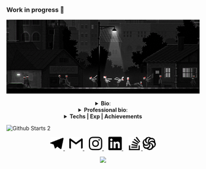 ### Work in progress 👋


![banner](https://raw.githubusercontent.com/v-excelsior/v-excelsior/main/assets/banner.png)

<details>
  <summary align="center"><b>Bio</b>:</summary>
  <br>
  <div align="center">
    
| Key         | Value                       |
|-------------|-----------------------------|
|  From       |     50.2649 ~ 28.6767       |
|  Age        |           10110             |
| Language    |        🇷🇺  🇺🇦  🇬🇧           |
| Profession  |  Junior JS Developer        |
| Goal 2020   |  10 stars on my projects    |

 </div>
</details>

<details>
  <summary align="center"><b>Professional bio</b>:</summary>
  <br>
  
- 🏁`01.02.2020` - start developer way
- 📄`25.02.2020` - finished first landing page
- 💚`27.04.2020` - start my first app with Vue
- 💙`20.07.2020` - start my first app with React
- 🚀`01.08.2020` - find my first work as Junior JS Developer at [Backendless](https://backendless.com/) 
- ⏱️`09.10.2020` - create first NPM package
- ⭐`14.10.2020` - create awesome README.md
</details>

<details>
  <summary align="center"><b>Techs | Exp | Achievements</b></summary>
  <br>
  <div align="center" width="70%">
   <img src="https://img.shields.io/badge/javascript%20-%23323330.svg?&style=for-the-badge&logo=javascript&logoColor=%23F7DF1E"/>
   <img src="https://img.shields.io/badge/css3%20-%231572B6.svg?&style=for-the-badge&logo=css3&logoColor=white"/>
   <img src="https://img.shields.io/badge/html5%20-%23E34F26.svg?&style=for-the-badge&logo=html5&logoColor=white"/>
   <img src="https://img.shields.io/badge/react%20-%2320232a.svg?&style=for-the-badge&logo=react&logoColor=%2361DAFB"/>
   <img src="https://img.shields.io/badge/vuejs%20-%2335495e.svg?&style=for-the-badge&logo=vue.js&logoColor=%234FC08D"/>
   <img src="https://img.shields.io/badge/bootstrap%20-%23563D7C.svg?&style=for-the-badge&logo=bootstrap&logoColor=white"/>
   <img src="https://img.shields.io/badge/redux%20-%23593d88.svg?&style=for-the-badge&logo=redux&logoColor=white"/>
   <img src="https://img.shields.io/badge/SASS%20-hotpink.svg?&style=for-the-badge&logo=SASS&logoColor=white"/>
   <img src="https://img.shields.io/badge/webpack%20-%238DD6F9.svg?&style=for-the-badge&logo=webpack&logoColor=black" />
   <img src="https://img.shields.io/badge/git%20-%23F05033.svg?&style=for-the-badge&logo=git&logoColor=white"/>
   <img src="https://img.shields.io/badge/firebase%20-%23039BE5.svg?&style=for-the-badge&logo=firebase"/>
  </div>
  
  <p align="center"><b>Also</b>: Jest,LESS, Pug, GULP, BEM, Vue eco-system</p>
  
  <div align="center">
   <img src="https://www.codewars.com/users/Sicely/badges/large"/>
  </div>
  
  <p align="center"><b>Books</b>: 
   <a href="https://git-scm.com/book/en/v2" aria-label="Book Pro Git Link">Pro Git</a>,
   <a href="https://github.com/egonSchiele/grokking_algorithms" aria-label="Book Grokking Algorithms code examples repo">Grokking Algorithms</a>,
   <a href="https://en.wikipedia.org/wiki/Robert_C._Martin" aria-label="Book Clean code link to autor Wiki">Clean Code</a>,
   <a href="https://javascript.info/" aria-label="Book Learn.JS Link">Learn.JS</a>,
  </p>
  

</details>


<p align="center>
<img height="137px" src="https://github-readme-stats.vercel.app/api?username=adamalston&hide_title=true&hide_border=true&show_icons=true&include_all_commits=true&line_height=21&theme=tokyonight" alt="Github Starts"/><img height="137px" src="https://github-readme-stats.vercel.app/api/top-langs/?username=v-excelsior&hide_title=true&hide_border=true&layout=compact&theme=tokyonight" alt="Github Starts 2"/>
</p>

<p align="center">
 <a href="t.me/v_excelsior" target="_blank" aria-label="Dima's Telegram">
  <img src="assets/telegram.svg" width="35px" alt="Dima's telegram"/>
 </a>
 &nbsp;&nbsp;
 <a href="mailto:vakyla98@gmail.com" target="_blank" aria-label="Dima's mailto">
  <img src="assets/gmail.svg" width="35px" alt="Dima's mailto"/>
 </a>
 &nbsp;&nbsp;
 <a href="https://www.instagram.com/v_excelsior/" target="_blank" aria-label="Dima's Instagram">
  <img src="assets/instagram.svg" width="35px" alt="Dima's Instagram"/>
 </a>
 &nbsp;&nbsp;
 <a href="https://www.linkedin.com/in/dmytro-vakuliuk-3971451a6/" target="_blank" aria-label="Dima's LinkedIn">
  <img src="assets/linkedin.svg" width="35px" alt="Dima's LinkedIn"/>
 </a>
 &nbsp;&nbsp;
 <a href="https://stackoverflow.com/users/13216414/dima-vak/" target="_blank" aria-label="Dima's SO">
  <img src="assets/stackoverflow.svg" width="35px" alt="Dima's SO"/>
 </a>
  <a href="https://www.codewars.com/users/Sicely" target="_blank" aria-label="Dima's CodeWars">
   <img src="assets/codewars.svg" width="35px" alt="Dima's CodeWars"/>
  </a>
</p>

<p align="center">
 <img src="https://visitor-badge.glitch.me/badge?page_id=v-excelsior.v-excelsior/ alt="Visitors counter badge">
</div>

